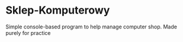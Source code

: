# Sklep-Komputerowy

Simple console-based program to help manage computer shop. Made purely for practice
